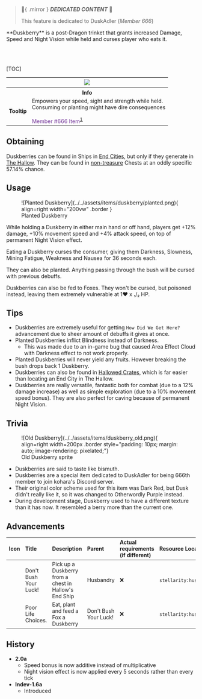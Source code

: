 > :tada:{ .mirror } ***DEDICATED CONTENT*** :tada:
>
> This feature is dedicated to DuskAdler (*Member 666*)

<div class="result kohara-infobox-grid" markdown>
<div markdown class="kohara-infobox-text">
**Duskberry** is a post-Dragon trinket that grants increased Damage, Speed and Night Vision while held and curses player who eats it.

<br><br>

[TOC]

</div>
<div class="kohara-infobox-table">
  <table id="kohara-infobox--item">
	<tr>
		<th colspan="2" class="kohara-infobox--top-image"><img src="../../../assets/items/duskberry.png"></th>
	</tr>
	<tr>
		<th colspan="2">Info</th>
	</tr>
	<tr>
		<td><b>Tooltip</b></td>
		<td>Empowers your speed, sight and strength while held.<br>Consuming or planting might have dire consequences<br><br><span style="color: #76389B;">Member #666 Item</span><sup id="fnref:1"><a class="footnote-ref" href="#fn:1">1</a></sup></td>
	</tr>
</table>
</div>
</div>

## Obtaining
Duskberries can be found in Ships in [End Cities](../../structures/end_city.md), but only if they generate in [The Hallow](../../biomes/the_hallow.md). They can be found in <u>non-treasure</u> Chests at an oddly specific 57.14% chance.

## Usage
<div class="result" markdown>
<figure class="kohara-side-image--right" markdown>
  ![Planted Duskberry](../../assets/items/duskberry/planted.png){ align=right width="200vw" .border }
  <figcaption>Planted Duskberry</figcaption>
</figure>
While holding a Duskberry in either main hand or off hand, players get +12% damage, +10% movement speed and +4% attack speed, on top of permanent Night Vision effect.
</div>

Eating a Duskberry curses the consumer, giving them Darkness, Slowness, Mining Fatigue, Weakness and Nausea for 36 seconds each. 

They can also be planted. Anything passing through the bush will be cursed with previous debuffs.

Duskberries can also be fed to Foxes. They won't be cursed, but poisoned instead, leaving them extremely vulnerable at 1:heart: x ₁/₂ HP.

## Tips
- Duskberries are extremely useful for getting `How Did We Get Here?` advancement due to sheer amount of debuffs it gives at once.
- Planted Duskberries inflict Blindness instead of Darkness.    
	- This was made due to an in-game bug that caused Area Effect Cloud with Darkness effect to not work properly.
- Planted Duskberries will never yield any fruits. However breaking the bush drops back 1 Duskberry.
- Duskberries can also be found in [Hallowed Crates](../../mechanics/void_fishing.md#crates), which is far easier than locating an End City in The Hallow.
- Duskberries are really versatile, fantastic both for combat (due to a 12% damage increase) as well as simple exploration (due to a 10% movement speed bonus). They are also perfect for caving because of permanent Night Vision.

## Trivia
<figure class="kohara-side-image--right" markdown>
  ![Old Duskberry](../../assets/items/duskberry_old.png){ align=right width=200px .border style="padding: 10px; margin: auto; image-rendering: pixelated;"}
  <figcaption>Old Duskberry sprite</figcaption>
</figure>

- Duskberries are said to taste like bismuth.
- Duskberries are a special item dedicated to DuskAdler for being 666th member to join kohara's Discord server.
- Their original color scheme used for this item was Dark Red, but Dusk didn't really like it, so it was changed to Otherwordly Purple instead.
- During development stage, Duskberry used to have a different texture than it has now. It resembled a berry more than the current one.

## Advancements
| Icon | Title | Description | Parent | Actual requirements (if different) | Resource Location |
| :--- | :--- | :--- | :--- | :--- | :--- |
| <div class="adv-div"><i class="adv adv-task"></i><i class="icon-adv icon-stellarity icon-stellarity-sweet-berries"></i></div> | Don't Bush Your Luck! | Pick up a Duskberry from a chest in Hallow's End Ship | Husbandry | :x: | `stellarity:husbandry/duskberry/discover` |
| <div class="adv-div"><i class="adv adv-challenge"></i><i class="icon-adv icon-stellarity icon-stellarity-sweet-berries"></i></div> | Poor Life Choices. | Eat, plant and feed a Fox a Duskberry | Don't Bush Your Luck! | :x: | `stellarity:husbandry/duskberry/discover` |

## History
- **2.0a**
    - Speed bonus is now additive instead of multiplicative
    - Night vision effect is now applied every 5 seconds rather than every tick
- **Indev-1.6a**
	- Introduced

[^1]: This part is obfuscated and written with Illageralt font, meaning that it is normally undecipherable
